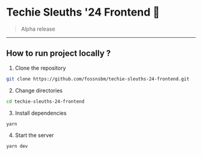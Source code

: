 # Techie Sleuths '24 Frontend 🔎

> Alpha release

---

## How to run project locally ?

1. Clone the repository

```bash
git clone https://github.com/fossnsbm/techie-sleuths-24-frontend.git
```

2. Change directories

```bash
cd techie-sleuths-24-frontend
```

3. Install dependencies

```bash
yarn
```

4. Start the server

```bash
yarn dev
```
